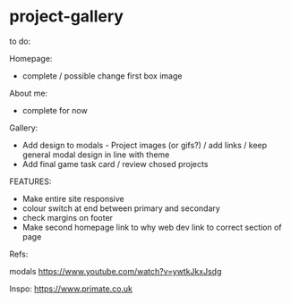 # project-gallery

to do:

Homepage:

- complete / possible change first box image

About me:
- complete for now

Gallery:

- Add design to modals - Project images (or gifs?) / add links / keep general modal design in line with theme
- Add final game task card / review chosed projects

FEATURES:

- Make entire site responsive
- colour switch at end between primary and secondary
- check margins on footer
- Make second homepage link to why web dev link to correct section of page

Refs:

modals
https://www.youtube.com/watch?v=ywtkJkxJsdg

Inspo:
https://www.primate.co.uk


